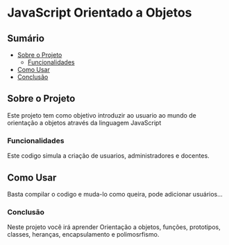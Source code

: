 # JavaScript Orientado a Objetos 

## Sumário

- [Sobre o Projeto](#sobre-o-projeto)
  - [Funcionalidades](#funcionalidades)
- [Como Usar](#como-usar)
- [Conclusão](#conclusão)

## Sobre o Projeto

Este projeto tem como objetivo introduzir ao usuario ao mundo de orientação a objetos através da linguagem JavaScript

### Funcionalidades

Este codigo simula a criação de usuarios, administradores e docentes.

## Como Usar

Basta compilar o codigo e muda-lo como queira, pode adicionar usuários...


### Conclusão

Neste projeto você irá aprender Orientação a objetos, funções, prototipos, classes, heranças, encapsulamento e polimosrfismo.